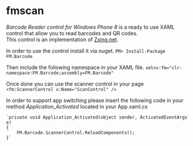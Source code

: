 fmscan
======

*Barcode Reader control for Windows Phone 8* is a ready to use XAML control that allow you to read barcodes and QR codes.  
This control is an implementation of [Zxing.net](http://zxingnet.codeplex.com/).

In order to use the control install it via nuget.
`PM> Install-Package FM.Barcode`

Then include the following namespace in your XAML file.
`xmlns:fm="clr-namespace:FM.Barcode;assembly=FM.Barcode"`

Once done you can use the scanner control in your page
`<fm:ScannerControl x:Name="ScanControl" />`  
  
In order to support app switching please insert the following code in your method *Application_Activated* located in your App.xaml.cs

    `private void Application_Activated(object sender, ActivatedEventArgs e)
    {  
        FM.Barcode.ScannerControl.ReloadComponents();  
    }`
